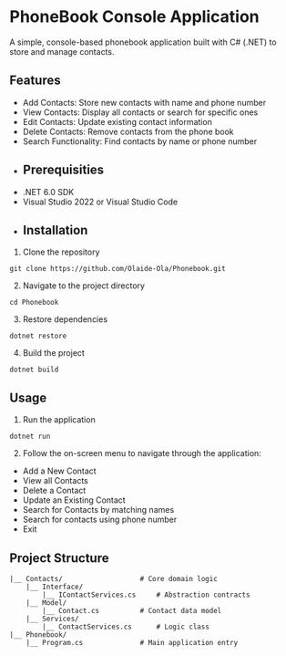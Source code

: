# PhoneBook Console Application
A simple, console-based phonebook application built with C# (.NET) to store and manage contacts.
## Features
- Add Contacts: Store new contacts with name and phone number
- View Contacts: Display all contacts or search for specific ones
- Edit Contacts: Update existing contact information
- Delete Contacts: Remove contacts from the phone book
- Search Functionality: Find contacts by name or phone number
- ## Prerequisities
- .NET 6.0 SDK
- Visual Studio 2022 or Visual Studio Code
- ## Installation
1. Clone the repository
```
git clone https://github.com/Olaide-Ola/Phonebook.git
```
2. Navigate to the project directory
```
cd Phonebook
```
3. Restore dependencies
```
dotnet restore
```
4. Build the project
```
dotnet build
```

## Usage
1. Run the application
```
dotnet run
```
2. Follow the on-screen menu to navigate through the application:
* Add a New Contact
* View all Contacts
* Delete a Contact
* Update an Existing Contact
* Search for Contacts by matching names
* Search for contacts using phone number
* Exit
## Project Structure
```
|__	Contacts/					# Core domain logic
	|__	Interface/
		|__	IContactServices.cs		# Abstraction contracts
	|__	Model/
		|__	Contact.cs			# Contact data model
	|__	Services/
		|__	ContactServices.cs		# Logic class
|__	Phonebook/
	|__	Program.cs				# Main application entry

		
		
	